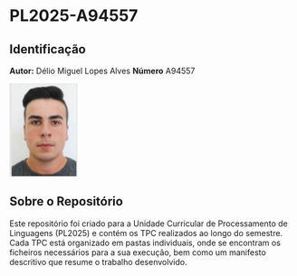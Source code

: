 # PL2025-A94557

## Identificação

**Autor:** Délio Miguel Lopes Alves
**Número** A94557

<img src="imagem/foto.jpg" alt="Foto" width="120" />

## Sobre o Repositório

Este repositório foi criado para a Unidade Curricular de Processamento de Linguagens (PL2025) e contém os TPC realizados ao longo do semestre. Cada TPC está organizado em pastas individuais, onde se encontram os ficheiros necessários para a sua execução, bem como um manifesto descritivo que resume o trabalho desenvolvido.